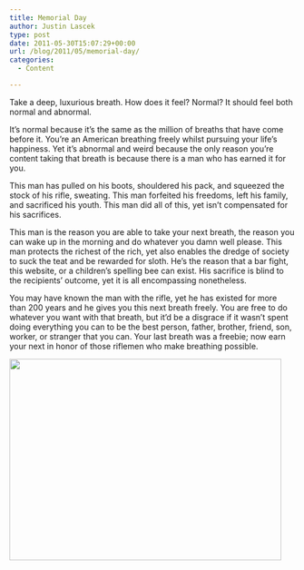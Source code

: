 ```yaml
---
title: Memorial Day
author: Justin Lascek
type: post
date: 2011-05-30T15:07:29+00:00
url: /blog/2011/05/memorial-day/
categories:
  - Content

---
```

Take a deep, luxurious breath. How does it feel? Normal? It should feel both normal and abnormal.
  

  
It&#8217;s normal because it&#8217;s the same as the million of breaths that have come before it. You&#8217;re an American breathing freely whilst pursuing your life&#8217;s happiness. Yet it&#8217;s abnormal and weird because the only reason you&#8217;re content taking that breath is because there is a man who has earned it for you.
  

  
This man has pulled on his boots, shouldered his pack, and squeezed the stock of his rifle, sweating. This man forfeited his freedoms, left his family, and sacrificed his youth. This man did all of this, yet isn&#8217;t compensated for his sacrifices.
  

  
This man is the reason you are able to take your next breath, the reason you can wake up in the morning and do whatever you damn well please. This man protects the richest of the rich, yet also enables the dredge of society to suck the teat and be rewarded for sloth. He&#8217;s the reason that a bar fight, this website, or a children&#8217;s spelling bee can exist. His sacrifice is blind to the recipients&#8217; outcome, yet it is all encompassing nonetheless.
  

  
You may have known the man with the rifle, yet he has existed for more than 200 years and he gives you this next breath freely. You are free to do whatever you want with that breath, but it&#8217;d be a disgrace if it wasn&#8217;t spent doing everything you can to be the best person, father, brother, friend, son, worker, or stranger that you can. Your last breath was a freebie; now earn your next in honor of those riflemen who make breathing possible.
  

  
[<img data-attachment-id="4424" data-permalink="/blog/2011/05/memorial-day/soldier5-2/" data-orig-file="/2011/05/soldier5.jpg" data-orig-size="479,355" data-comments-opened="1" data-image-meta="{&quot;aperture&quot;:&quot;0&quot;,&quot;credit&quot;:&quot;&quot;,&quot;camera&quot;:&quot;&quot;,&quot;caption&quot;:&quot;&quot;,&quot;created_timestamp&quot;:&quot;0&quot;,&quot;copyright&quot;:&quot;&quot;,&quot;focal_length&quot;:&quot;0&quot;,&quot;iso&quot;:&quot;0&quot;,&quot;shutter_speed&quot;:&quot;0&quot;,&quot;title&quot;:&quot;&quot;}" data-image-title="soldier5" data-image-description="" data-medium-file="/2011/05/soldier5.jpg" data-large-file="/2011/05/soldier5.jpg" src="/2011/05/soldier5.jpg" alt="" title="soldier5" width="479" height="355" class="aligncenter size-full wp-image-4424" />][1]

 [1]: /2011/05/soldier5.jpg
